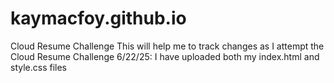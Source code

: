 # kaymacfoy.github.io
Cloud Resume Challenge
This will help me to track changes as I attempt the Cloud Resume Challenge
6/22/25: I have uploaded both my index.html and style.css files
